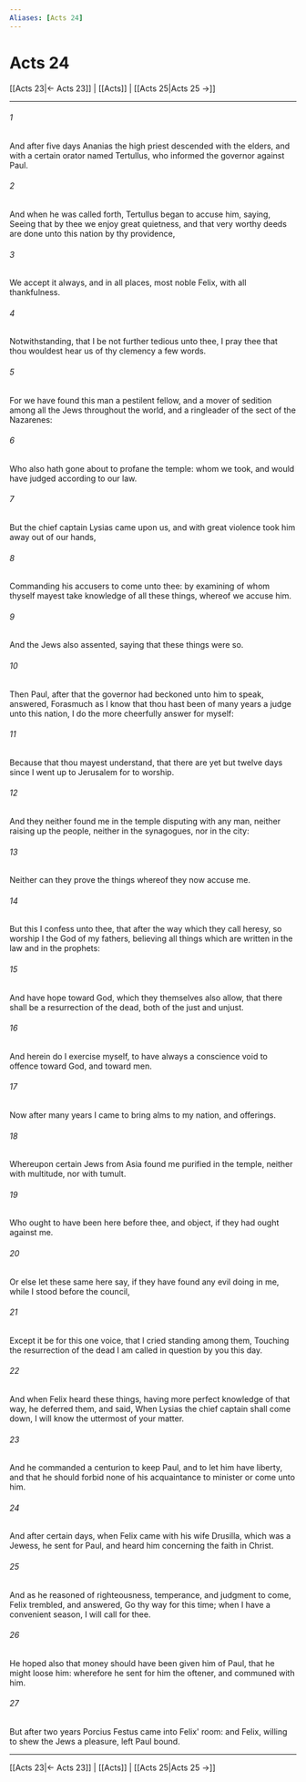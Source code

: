 ```yaml
---
Aliases: [Acts 24]
---
```

# Acts 24

[[Acts 23|← Acts 23]] | [[Acts]] | [[Acts 25|Acts 25 →]]
***



###### 1 
And after five days Ananias the high priest descended with the elders, and with a certain orator named Tertullus, who informed the governor against Paul. 

###### 2 
And when he was called forth, Tertullus began to accuse him, saying, Seeing that by thee we enjoy great quietness, and that very worthy deeds are done unto this nation by thy providence, 

###### 3 
We accept it always, and in all places, most noble Felix, with all thankfulness. 

###### 4 
Notwithstanding, that I be not further tedious unto thee, I pray thee that thou wouldest hear us of thy clemency a few words. 

###### 5 
For we have found this man a pestilent fellow, and a mover of sedition among all the Jews throughout the world, and a ringleader of the sect of the Nazarenes: 

###### 6 
Who also hath gone about to profane the temple: whom we took, and would have judged according to our law. 

###### 7 
But the chief captain Lysias came upon us, and with great violence took him away out of our hands, 

###### 8 
Commanding his accusers to come unto thee: by examining of whom thyself mayest take knowledge of all these things, whereof we accuse him. 

###### 9 
And the Jews also assented, saying that these things were so. 

###### 10 
Then Paul, after that the governor had beckoned unto him to speak, answered, Forasmuch as I know that thou hast been of many years a judge unto this nation, I do the more cheerfully answer for myself: 

###### 11 
Because that thou mayest understand, that there are yet but twelve days since I went up to Jerusalem for to worship. 

###### 12 
And they neither found me in the temple disputing with any man, neither raising up the people, neither in the synagogues, nor in the city: 

###### 13 
Neither can they prove the things whereof they now accuse me. 

###### 14 
But this I confess unto thee, that after the way which they call heresy, so worship I the God of my fathers, believing all things which are written in the law and in the prophets: 

###### 15 
And have hope toward God, which they themselves also allow, that there shall be a resurrection of the dead, both of the just and unjust. 

###### 16 
And herein do I exercise myself, to have always a conscience void to offence toward God, and toward men. 

###### 17 
Now after many years I came to bring alms to my nation, and offerings. 

###### 18 
Whereupon certain Jews from Asia found me purified in the temple, neither with multitude, nor with tumult. 

###### 19 
Who ought to have been here before thee, and object, if they had ought against me. 

###### 20 
Or else let these same here say, if they have found any evil doing in me, while I stood before the council, 

###### 21 
Except it be for this one voice, that I cried standing among them, Touching the resurrection of the dead I am called in question by you this day. 

###### 22 
And when Felix heard these things, having more perfect knowledge of that way, he deferred them, and said, When Lysias the chief captain shall come down, I will know the uttermost of your matter. 

###### 23 
And he commanded a centurion to keep Paul, and to let him have liberty, and that he should forbid none of his acquaintance to minister or come unto him. 

###### 24 
And after certain days, when Felix came with his wife Drusilla, which was a Jewess, he sent for Paul, and heard him concerning the faith in Christ. 

###### 25 
And as he reasoned of righteousness, temperance, and judgment to come, Felix trembled, and answered, Go thy way for this time; when I have a convenient season, I will call for thee. 

###### 26 
He hoped also that money should have been given him of Paul, that he might loose him: wherefore he sent for him the oftener, and communed with him. 

###### 27 
But after two years Porcius Festus came into Felix' room: and Felix, willing to shew the Jews a pleasure, left Paul bound.

***
[[Acts 23|← Acts 23]] | [[Acts]] | [[Acts 25|Acts 25 →]]

